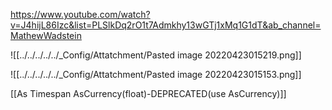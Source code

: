 https://www.youtube.com/watch?v=J4hijL86Izc&list=PLSlkDq2rO1t7Admkhy13wGTj1xMq1G1dT&ab_channel=MathewWadstein


![[../../../../../_Config/Attatchment/Pasted image 20220423015219.png]]



![[../../../../../_Config/Attatchment/Pasted image 20220423015153.png]]

[[As Timespan AsCurrency(float)-DEPRECATED(use AsCurrency)]]